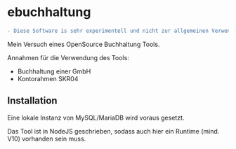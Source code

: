 # ebuchhaltung
```diff
- Diese Software is sehr experimentell und nicht zur allgemeinen Verwendung geeignet. -
```
Mein Versuch eines OpenSource Buchhaltung Tools. 

Annahmen für die Verwendung des Tools:
- Buchhaltung einer GmbH
- Kontorahmen SKR04

## Installation

Eine lokale Instanz von MySQL/MariaDB wird voraus gesetzt.

Das Tool ist in NodeJS geschrieben, sodass auch hier ein Runtime (mind. V10) vorhanden sein muss.

